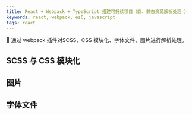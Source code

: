 ```yaml
---
title: React + Webpack + TypeScript 搭建可持续项目（四、静态资源解析处理 ）
keywords: react, webpack, es6, javascript
tags: react
---
```


:dog: 通过 webpack 插件对SCSS、CSS 模块化、字体文件、图片进行解析处理。
<!--more-->

## SCSS 与 CSS 模块化

## 图片

## 字体文件

